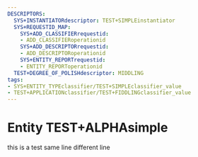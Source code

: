 ```yaml
---
DESCRIPTORS:
  SYS+INSTANTIATORdescriptor: TEST+SIMPLEinstantiator
  SYS+REQUESTID_MAP:
    SYS+ADD_CLASSIFIERrequestid:
    - ADD_CLASSIFIERoperationid
    SYS+ADD_DESCRIPTORrequestid:
    - ADD_DESCRIPTORoperationid
    SYS+ENTITY_REPORTrequestid:
    - ENTITY_REPORToperationid
  TEST+DEGREE_OF_POLISHdescriptor: MIDDLING
tags:
- SYS+ENTITY_TYPEclassifier/TEST+SIMPLEclassifier_value
- TEST+APPLICATIONclassifier/TEST+FIDDLINGclassifier_value
---
```

# Entity TEST+ALPHAsimple

this is a test same line 
different line
